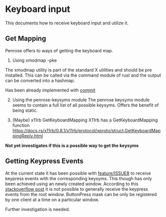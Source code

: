 # Keyboard input
This documents how to receive keyboard input and utilize it.

## Get Mapping
Penrose offers to ways of getting the keyboard map.

1. Using xmodmap -pke

The xmodmap utility is part of the standard X utilities and should be pre installed. 
This can be called via the command module of rust and the output can be converted into a hashmap.

Has been already implemented with [commit](https://stackoverflow.com/questions/71131688/how-can-i-get-all-events-on-the-root-window-with-xcb)

2. Using the penrose-keysyms module
The penrose keysyms module seems to contain a full list of all possible keysyms.
Offers the benefit of being static.

3. (Maybe) x11rb GetKeyboardMapping
X11rb has a GetKeyboardMapping function
https://docs.rs/x11rb/0.8.1/x11rb/protocol/xproto/struct.GetKeyboardMappingReply.html

**Not yet investigates if this is a possible way to get the keysyms**


## Getting Keypress Events
At the current state it has been possible with [feature/ISSUE8](https://github.com/DHBW-FN/sweng_dhbWM/tree/feature/ISSUE8-full-screen)
to receive keypress events with the corresponding keysyms.
This though has only been achieved using an newly created window.
According to this [stackoverflow post](https://stackoverflow.com/questions/71131688/how-can-i-get-all-events-on-the-root-window-with-xcb) it is not possible to generally receive the keypress events from the root window. 
ButtonPress mask can be only be registered by one client at a time on a particular window.

Further investigation is needed.
